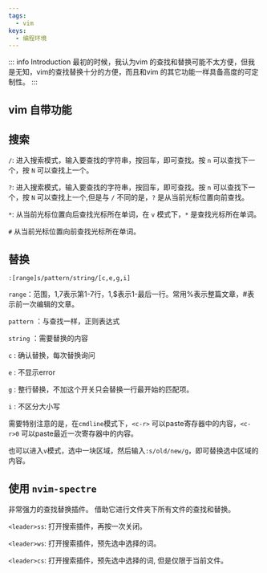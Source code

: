 ```yaml
---
tags:
  - vim
keys:
  - 编程环境
---
```


::: info Introduction
最初的时候，我认为vim 的查找和替换可能不太方便，但我是无知，vim的查找替换十分的方便，而且和vim 的其它功能一样具备高度的可定制性。
:::

## vim 自带功能

## 搜索
`/`: 进入搜索模式，输入要查找的字符串，按回车，即可查找。按 `n` 可以查找下一个，按 `N` 可以查找上一个。

`?`: 进入搜索模式，输入要查找的字符串，按回车，即可查找。按 `n` 可以查找下一个，按 `N` 可以查找上一个,但是与 `/` 不同的是，`?` 是从当前光标位置向前查找。

`*`: 从当前光标位置向后查找光标所在单词，在 `v` 模式下，`*` 是查找光标所在单词。 

`#` 从当前光标位置向前查找光标所在单词。


## 替换

``` vim
:[range]s/pattern/string/[c,e,g,i]
```

`range`：范围，1,7表示第1-7行，1,$表示1-最后一行。常用%表示整篇文章，#表示前一次编辑的文章。

`pattern` ：与查找一样，正则表达式

`string` ：需要替换的内容


`c` : 确认替换，每次替换询问

`e` : 不显示error

`g` : 整行替换，不加这个开关只会替换一行最开始的匹配项。

`i` : 不区分大小写

需要特别注意的是，在`cmdline`模式下，`<c-r>` 可以paste寄存器中的内容，`<c-r>0` 可以paste最近一次寄存器中的内容。

也可以进入`v`模式，选中一块区域，然后输入`:s/old/new/g`，即可替换选中区域的内容。

## 使用 `nvim-spectre`

非常强力的查找替换插件。 借助它进行文件夹下所有文件的查找和替换。

`<leader>ss`: 打开搜索插件，再按一次关闭。

`<leader>ws`: 打开搜索插件，预先选中选择的词。

`<leader>cs`: 打开搜索插件，预先选中选择的词, 但是仅限于当前文件。
